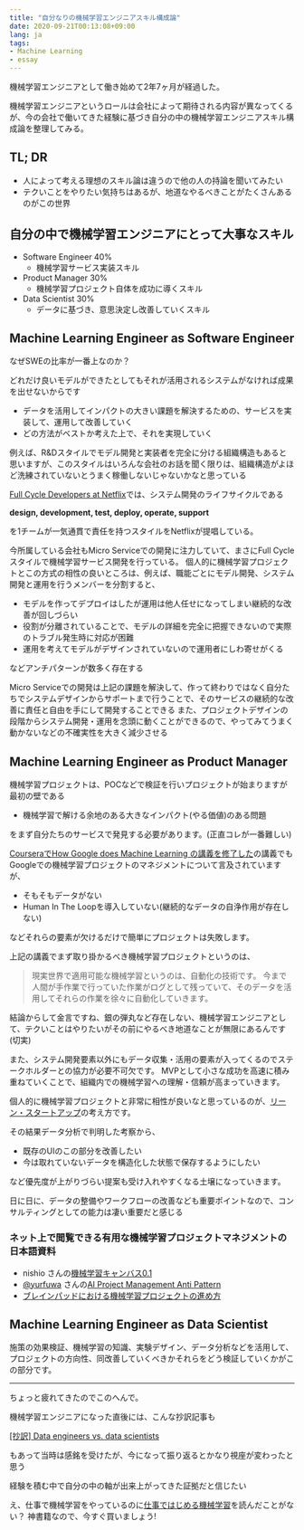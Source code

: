 ```yaml
---
title: "自分なりの機械学習エンジニアスキル構成論"
date: 2020-09-21T00:13:08+09:00
lang: ja
tags:
- Machine Learning
- essay
---
```


機械学習エンジニアとして働き始めて2年7ヶ月が経過した。

機械学習エンジニアというロールは会社によって期待される内容が異なってくるが、今の会社で働いてきた経験に基づき自分の中の機械学習エンジニアスキル構成論を整理してみる。

## TL; DR

- 人によって考える理想のスキル論は違うので他の人の持論を聞いてみたい
- テクいことをやりたい気持ちはあるが、地道なやるべきことがたくさんあるのがこの世界

## 自分の中で機械学習エンジニアにとって大事なスキル

- Software Engineer 40%
  - 機械学習サービス実装スキル
- Product Manager 30%
  - 機械学習プロジェクト自体を成功に導くスキル
- Data Scientist 30%
  - データに基づき、意思決定し改善していくスキル

## Machine Learning Engineer as Software Engineer

なぜSWEの比率が一番上なのか？

どれだけ良いモデルができたとしてもそれが活用されるシステムがなければ成果を出せないからです

- データを活用してインパクトの大きい課題を解決するための、サービスを実装して、運用して改善していく
- どの方法がベストか考えた上で、それを実現していく

例えば、R&Dスタイルでモデル開発と実装者を完全に分ける組織構造もあると思いますが、このスタイルはいろんな会社のお話を聞く限りは、組織構造がよほど洗練されていないとうまく稼働しないじゃないかなと思っている

[Full Cycle Developers at Netflix](https://netflixtechblog.com/full-cycle-developers-at-netflix-a08c31f83249)では、システム開発のライフサイクルである

__design, development, test, deploy, operate, support__

を1チームが一気通貫で責任を持つスタイルをNetflixが提唱している。

今所属している会社もMicro Serviceでの開発に注力していて、まさにFull Cycleスタイルで機械学習サービス開発を行っている。
個人的に機械学習プロジェクトとこの方式の相性の良いところは、例えば、職能ごとにモデル開発、システム開発と運用を行うメンバーを分割すると、

- モデルを作ってデプロイはしたが運用は他人任せになってしまい継続的な改善が回しづらい
- 役割が分離されていることで、モデルの詳細を完全に把握できないので実際のトラブル発生時に対応が困難
- 運用を考えてモデルがデザインされていないので運用者にしわ寄せがくる

などアンチパターンが数多く存在する

Micro Serviceでの開発は上記の課題を解決して、作って終わりではなく自分たちでシステムデザインからサポートまで行うことで、そのサービスの継続的な改善に責任と自由を手にして開発することできる
また、プロジェクトデザインの段階からシステム開発・運用を念頭に動くことができるので、やってみてうまく動かないなどの不確実性を大きく減少させる

## Machine Learning Engineer as Product Manager

機械学習プロジェクトは、POCなどで検証を行いプロジェクトが始まりますが最初の壁である

- 機械学習で解ける余地のある大きなインパクト(やる価値)のある問題

をまず自分たちのサービスで発見する必要があります。(正直コレが一番難しい)

[CourseraでHow Google does Machine Learning の講義を修了した](https://shunyaueta.com/posts/2020-04-18/)の講義でもGoogleでの機械学習プロジェクトのマネジメントについて言及されていますが、

- そもそもデータがない
- Human In The Loopを導入していない(継続的なデータの自浄作用が存在しない) 

などそれらの要素が欠けるだけで簡単にプロジェクトは失敗します。

上記の講義でまず取り掛かるべき機械学習プロジェクトというのは、

> 現実世界で適用可能な機械学習というのは、自動化の技術です。
> 今まで人間が手作業で行っていた作業がログとして残っていて、そのデータを活用してそれらの作業を徐々に自動化していきます。

結論からして金言ですね、銀の弾丸など存在しない、機械学習エンジニアとして、テクいことはやりたいがその前にやるべき地道なことが無限にあるんです(切実)

また、システム開発要素以外にもデータ収集・活用の要素が入ってくるのでステークホルダーとの協力が必要不可欠です。
MVPとして小さな成功を高速に積み重ねていくことで、組織内での機械学習への理解・信頼が高まっていきます。

個人的に機械学習プロジェクトと非常に相性が良いなと思っているのが、[リーン・スタートアップ](https://amzn.to/3mysnVD)の考え方です。

その結果データ分析で判明した考察から、

- 既存のUIのこの部分を改善したい
- 今は取れていないデータを構造化した状態で保存するようにしたい

など優先度が上がりづらい提案も受け入れやすくなる土壌になっていきます。

日に日に、データの整備やワークフローの改善なども重要ポイントなので、コンサルティングとしての能力は凄い重要だと感じる

### ネット上で閲覧できる有用な機械学習プロジェクトマネジメントの日本語資料

- nishio さんの[機械学習キャンバス0.1](https://www.slideshare.net/nishio/01-68382174)
- [@yurfuwa](https://twitter.com/yurfuwa) さんの[AI Project Management Anti Pattern](https://speakerdeck.com/yurfuwa/ai-project-management-anti-pattern)
- [ブレインパッドにおける機械学習プロジェクトの進め方](https://www.slideshare.net/BrainPad/ss-149214163)

## Machine Learning Engineer as Data Scientist

施策の効果検証、機械学習の知識、実験デザイン、データ分析などを活用して、プロジェクトの方向性、同改善していくべきかそれらをどう検証していくかがこの部分です。

***

ちょっと疲れてきたのでこのへんで。

機械学習エンジニアになった直後には、こんな抄訳記事も

[[抄訳] Data engineers vs. data scientists](https://shunyaueta.com/posts/2018-04-24/)

もあって当時は感銘を受けたが、今になって振り返るとかなり視座が変わったと思う

経験を積む中で自分の中の軸が出来上がってきた証拠だと信じたい

え、仕事で機械学習をやっているのに[仕事ではじめる機械学習](https://amzn.to/3hIjyF2)を読んだことがない？
神書籍なので、今すぐ買いましょう!
